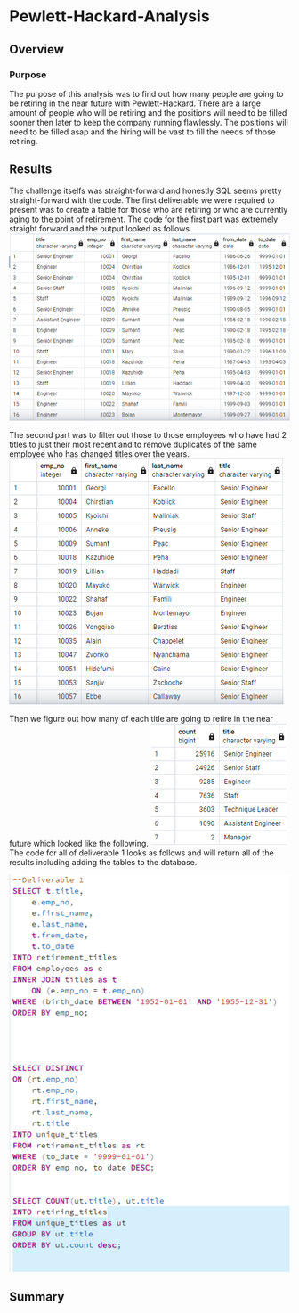 # Pewlett-Hackard-Analysis

## Overview

### Purpose
The purpose of this analysis was to find out how many people are going to be retiring in the near future with Pewlett-Hackard. There are a large amount of people who will be retiring and the positions will need to be filled sooner then later to keep the company running flawlessly. The positions will need to be filled asap and the hiring will be vast to fill the needs of those retiring.
   
## Results
The challenge itselfs was straight-forward and honestly SQL seems pretty straight-forward with the code. The first deliverable we were required to present was to create a table for those who are retiring or who are currently aging to the point of retirement. The code for the first part was extremely straight forward and the output looked as follows ![image1](https://github.com/Ajsforlife/Pewlett-Hackard-Analysis/blob/main/pictures-challenge/deliverable%201.png)

The second part was to filter out those to those employees who have had 2 titles to just their most recent and to remove duplicates of the same employee who has changed titles over the years. ![image2](https://github.com/Ajsforlife/Pewlett-Hackard-Analysis/blob/main/pictures-challenge/deliverable%201-2.png) 

Then we figure out how many of each title are going to retire in the near future which looked like the following. ![image3](https://github.com/Ajsforlife/Pewlett-Hackard-Analysis/blob/main/pictures-challenge/deliverable1-3.png) 
The code for all of deliverable 1 looks as follows and will return all of the results including adding the tables to the database.

![image4](https://github.com/Ajsforlife/Pewlett-Hackard-Analysis/blob/main/pictures-challenge/deliverable1-4.png)

## Summary
